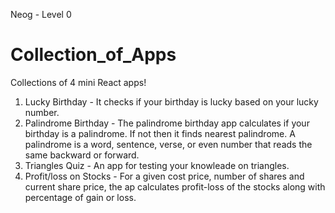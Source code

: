 Neog - Level 0

# Collection_of_Apps
Collections of 4 mini React apps! 
1. Lucky Birthday - It checks if your birthday is lucky based on your lucky number.
2. Palindrome Birthday - The palindrome birthday app calculates if your birthday is a palindrome. If not then it finds nearest palindrome. A palindrome is a word, sentence, verse, or even number that reads the same backward or forward.
3. Triangles Quiz - An app for testing your knowleade on triangles.
4. Profit/loss on Stocks - For a given cost price, number of shares and current share price, the ap calculates profit-loss of the stocks along with percentage of gain or loss.
